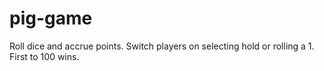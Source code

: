 # pig-game

Roll dice and accrue points.
Switch players on selecting hold or rolling a 1.
First to 100 wins.
